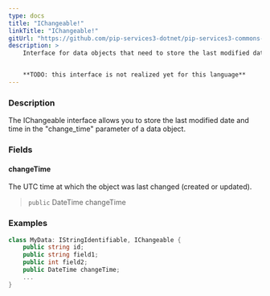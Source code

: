 ```yaml
---
type: docs
title: "IChangeable!"
linkTitle: "IChangeable!"
gitUrl: "https://github.com/pip-services3-dotnet/pip-services3-commons-dotnet"
description: > 
    Interface for data objects that need to store the last modified date and time.


    **TODO: this interface is not realized yet for this language**
---
```


### Description

The IChangeable interface allows you to store the last modified date and time in the "change_time" parameter of a data object.

### Fields

<span class="hide-title-link">

#### changeTime
The UTC time at which the object was last changed (created or updated).
> `public` DateTime changeTime


### Examples
```cs
class MyData: IStringIdentifiable, IChangeable {
    public string id;
    public string field1;
    public int field2;
    public DateTime changeTime;
    ...
}
```
</span>
